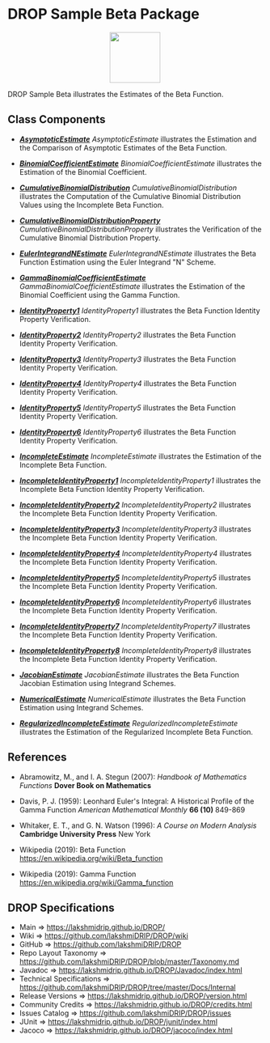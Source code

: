 # DROP Sample Beta Package

<p align="center"><img src="https://github.com/lakshmiDRIP/DROP/blob/master/DRIP_Logo.gif?raw=true" width="100"></p>

DROP Sample Beta illustrates the Estimates of the Beta Function.


## Class Components

 * [***AsymptoticEstimate***](https://github.com/lakshmiDRIP/DROP/tree/master/src/main/java/org/drip/sample/beta/AsymptoticEstimate.java)
 <i>AsymptoticEstimate</i> illustrates the Estimation and the Comparison of Asymptotic Estimates of the Beta Function.

 * [***BinomialCoefficientEstimate***](https://github.com/lakshmiDRIP/DROP/tree/master/src/main/java/org/drip/sample/beta/BinomialCoefficientEstimate.java)
 <i>BinomialCoefficientEstimate</i> illustrates the Estimation of the Binomial Coefficient.

 * [***CumulativeBinomialDistribution***](https://github.com/lakshmiDRIP/DROP/tree/master/src/main/java/org/drip/sample/beta/CumulativeBinomialDistribution.java)
 <i>CumulativeBinomialDistribution</i> illustrates the Computation of the Cumulative Binomial Distribution Values using the Incomplete Beta Function.

 * [***CumulativeBinomialDistributionProperty***](https://github.com/lakshmiDRIP/DROP/tree/master/src/main/java/org/drip/sample/beta/CumulativeBinomialDistributionProperty.java)
 <i>CumulativeBinomialDistributionProperty</i> illustrates the Verification of the Cumulative Binomial Distribution Property.

 * [***EulerIntegrandNEstimate***](https://github.com/lakshmiDRIP/DROP/tree/master/src/main/java/org/drip/sample/beta/EulerIntegrandNEstimate.java)
 <i>EulerIntegrandNEstimate</i> illustrates the Beta Function Estimation using the Euler Integrand "N" Scheme.

 * [***GammaBinomialCoefficientEstimate***](https://github.com/lakshmiDRIP/DROP/tree/master/src/main/java/org/drip/sample/beta/GammaBinomialCoefficientEstimate.java)
 <i>GammaBinomialCoefficientEstimate</i> illustrates the Estimation of the Binomial Coefficient using the Gamma Function.

 * [***IdentityProperty1***](https://github.com/lakshmiDRIP/DROP/tree/master/src/main/java/org/drip/sample/beta/IdentityProperty1.java)
 <i>IdentityProperty1</i> illustrates the Beta Function Identity Property Verification.

 * [***IdentityProperty2***](https://github.com/lakshmiDRIP/DROP/tree/master/src/main/java/org/drip/sample/beta/IdentityProperty2.java)
 <i>IdentityProperty2</i> illustrates the Beta Function Identity Property Verification.

 * [***IdentityProperty3***](https://github.com/lakshmiDRIP/DROP/tree/master/src/main/java/org/drip/sample/beta/IdentityProperty3.java)
 <i>IdentityProperty3</i> illustrates the Beta Function Identity Property Verification.

 * [***IdentityProperty4***](https://github.com/lakshmiDRIP/DROP/tree/master/src/main/java/org/drip/sample/beta/IdentityProperty4.java)
 <i>IdentityProperty4</i> illustrates the Beta Function Identity Property Verification.

 * [***IdentityProperty5***](https://github.com/lakshmiDRIP/DROP/tree/master/src/main/java/org/drip/sample/beta/IdentityProperty5.java)
 <i>IdentityProperty5</i> illustrates the Beta Function Identity Property Verification.

 * [***IdentityProperty6***](https://github.com/lakshmiDRIP/DROP/tree/master/src/main/java/org/drip/sample/beta/IdentityProperty6.java)
 <i>IdentityProperty6</i> illustrates the Beta Function Identity Property Verification.

 * [***IncompleteEstimate***](https://github.com/lakshmiDRIP/DROP/tree/master/src/main/java/org/drip/sample/beta/IncompleteEstimate.java)
 <i>IncompleteEstimate</i> illustrates the Estimation of the Incomplete Beta Function.

 * [***IncompleteIdentityProperty1***](https://github.com/lakshmiDRIP/DROP/tree/master/src/main/java/org/drip/sample/beta/IncompleteIdentityProperty1.java)
 <i>IncompleteIdentityProperty1</i> illustrates the Incomplete Beta Function Identity Property Verification.

 * [***IncompleteIdentityProperty2***](https://github.com/lakshmiDRIP/DROP/tree/master/src/main/java/org/drip/sample/beta/IncompleteIdentityProperty2.java)
 <i>IncompleteIdentityProperty2</i> illustrates the Incomplete Beta Function Identity Property Verification.

 * [***IncompleteIdentityProperty3***](https://github.com/lakshmiDRIP/DROP/tree/master/src/main/java/org/drip/sample/beta/IncompleteIdentityProperty3.java)
 <i>IncompleteIdentityProperty3</i> illustrates the Incomplete Beta Function Identity Property Verification.

 * [***IncompleteIdentityProperty4***](https://github.com/lakshmiDRIP/DROP/tree/master/src/main/java/org/drip/sample/beta/IncompleteIdentityProperty4.java)
 <i>IncompleteIdentityProperty4</i> illustrates the Incomplete Beta Function Identity Property Verification.

 * [***IncompleteIdentityProperty5***](https://github.com/lakshmiDRIP/DROP/tree/master/src/main/java/org/drip/sample/beta/IncompleteIdentityProperty5.java)
 <i>IncompleteIdentityProperty5</i> illustrates the Incomplete Beta Function Identity Property Verification.

 * [***IncompleteIdentityProperty6***](https://github.com/lakshmiDRIP/DROP/tree/master/src/main/java/org/drip/sample/beta/IncompleteIdentityProperty6.java)
 <i>IncompleteIdentityProperty6</i> illustrates the Incomplete Beta Function Identity Property Verification.

 * [***IncompleteIdentityProperty7***](https://github.com/lakshmiDRIP/DROP/tree/master/src/main/java/org/drip/sample/beta/IncompleteIdentityProperty7.java)
 <i>IncompleteIdentityProperty7</i> illustrates the Incomplete Beta Function Identity Property Verification.

 * [***IncompleteIdentityProperty8***](https://github.com/lakshmiDRIP/DROP/tree/master/src/main/java/org/drip/sample/beta/IncompleteIdentityProperty8.java)
 <i>IncompleteIdentityProperty8</i> illustrates the Incomplete Beta Function Identity Property Verification.

 * [***JacobianEstimate***](https://github.com/lakshmiDRIP/DROP/tree/master/src/main/java/org/drip/sample/beta/JacobianEstimate.java)
 <i>JacobianEstimate</i> illustrates the Beta Function Jacobian Estimation using Integrand Schemes.

 * [***NumericalEstimate***](https://github.com/lakshmiDRIP/DROP/tree/master/src/main/java/org/drip/sample/beta/NumericalEstimate.java)
 <i>NumericalEstimate</i> illustrates the Beta Function Estimation using Integrand Schemes.

 * [***RegularizedIncompleteEstimate***](https://github.com/lakshmiDRIP/DROP/tree/master/src/main/java/org/drip/sample/beta/RegularizedIncompleteEstimate.java)
 <i>RegularizedIncompleteEstimate</i> illustrates the Estimation of the Regularized Incomplete Beta Function.


## References

 * Abramowitz, M., and I. A. Stegun (2007): <i>Handbook of Mathematics Functions</i> <b>Dover Book on Mathematics</b>

 * Davis, P. J. (1959): Leonhard Euler's Integral: A Historical Profile of the Gamma Function <i>American Mathematical Monthly</i> <b>66 (10)</b> 849-869

 * Whitaker, E. T., and G. N. Watson (1996): <i>A Course on Modern Analysis</i> <b>Cambridge University Press</b> New York

 * Wikipedia (2019): Beta Function https://en.wikipedia.org/wiki/Beta_function

 * Wikipedia (2019): Gamma Function https://en.wikipedia.org/wiki/Gamma_function


## DROP Specifications

 * Main                     => https://lakshmidrip.github.io/DROP/
 * Wiki                     => https://github.com/lakshmiDRIP/DROP/wiki
 * GitHub                   => https://github.com/lakshmiDRIP/DROP
 * Repo Layout Taxonomy     => https://github.com/lakshmiDRIP/DROP/blob/master/Taxonomy.md
 * Javadoc                  => https://lakshmidrip.github.io/DROP/Javadoc/index.html
 * Technical Specifications => https://github.com/lakshmiDRIP/DROP/tree/master/Docs/Internal
 * Release Versions         => https://lakshmidrip.github.io/DROP/version.html
 * Community Credits        => https://lakshmidrip.github.io/DROP/credits.html
 * Issues Catalog           => https://github.com/lakshmiDRIP/DROP/issues
 * JUnit                    => https://lakshmidrip.github.io/DROP/junit/index.html
 * Jacoco                   => https://lakshmidrip.github.io/DROP/jacoco/index.html
